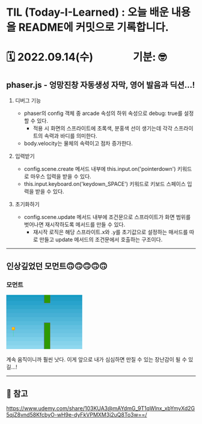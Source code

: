 
# TIL (Today-I-Learned) : 오늘 배운 내용을 README에 커밋으로 기록합니다.

<!-- 1️⃣ 날짜 및 기분 작성 -->
# 🗓 2022.09.14(수) &nbsp;&nbsp;&nbsp;&nbsp;&nbsp;&nbsp;&nbsp;&nbsp;&nbsp;&nbsp;&nbsp;&nbsp;&nbsp;&nbsp; 기분: 🤓





<!-- 2️⃣ 대표문장 작성 -->
phaser.js - 엉망진창 자동생성 자막, 영어 발음과 딕션...!
-------------
<!-- 강조라인 -->


<!-- 3️⃣ 배운 내용 요약 -->
1. 디버그 기능
   * phaser의 config 객체 중 arcade 속성의 하위 속성으로 debug: true를 설정할 수 있다.
     * 적용 시 화면의 스프라이트에 초록색, 분홍색 선이 생기는데 각각 스프라이트의 속력과 바디를 의미한다.
   * body.velocity는 물체의 속력이고 점차 증가한다.
  

2. 입력받기
    - config.scene.create 메서드 내부에 this.input.on('pointerdown') 키워드로 마우스 입력을 받을 수 있다.
    - this.input.keyboard.on('keydown_SPACE') 키워드로 키보드 스페이스 입력을 받을 수 있다.


3. 초기화하기
   + config.scene.update 메서드 내부에 조건문으로 스프라이트가 화면 범위를 벗어나면 재시작하도록 메서드를 만들 수 있다.
     + 재시작 로직은 해당 스프라이트.x와 .y를 초기값으로 설정하는 매서드를 따로 만들고 update 메서드의 조건문에서 호출하는 구조이다. 




-----
## 인상깊었던 모먼트🙃🙃🙃🙃🙃
<!-- 4️⃣ 인상깊었던 내용 선정 -->

> 
### 모먼트
<img src="./src/image/move.gif" width="40%" height="30%" title="100px" alt="이미지제목"></img>

계속 움직이니까 훨씬 낫다. 이게 앞으로 내가 심심하면 만질 수 있는 장난감이 될 수 있길...!
<!-- ### 리액트 코드
```javascript
        {!data.length ? <Nothing whatIsDisplayed={'Search'}></Nothing> : data.map((el, idx) => {
              console.log(el)
              console.log(idx)
              if (data.length - 1 === idx) {
                return (
                  <div ref={ref}>
                    <PostCase
                      key={idx}
```
~~코드 스테이츠 당시 프로젝트를 리펙토링하려고 하는데 에러난리가 나서 당황한 모먼트~~   
보아하니 인덱스를 못잡는 것 같다.
<br>
<br>
<br>
*프로젝트 파일을 다시 하나하나 뜯어봐야 한다. 심지어 내가 구현하지도 않은 팀원의 코드를.*

>   > 일단 phaser.js 먼저 조지고 시작하기로 결정. -->


-----
## 🔗 참고
<!-- 5️⃣ 참고링크 -->

<https://www.udemy.com/share/103KUA3@mAYdmG_9T1qWlnx_xbYmyXd2G5qjZ8vnd58KfcbyO-wH9e-dyFkVPMXM3j2uQ8To3w==/>



















<!-- 🔴기타 마크다운 문법 참고 -->


<!-- <헤더>

# This is a H1
## This is a H2
### This is a H3
#### This is a H4
##### This is a H5
###### This is a H6 -->



<!-- <인덱스>

1. 첫번째
2. 두번째
3. 세번째

* 빨강
  * 녹색
    * 파랑

+ 빨강
  + 녹색
    + 파랑

- 빨강
  - 녹색
    - 파랑 -->



<!-- <줄 긋기>

* * *

***

*****

- - -

--------------------------------------- -->


<!-- <인용구>

> This is a first blockqute.
>	> This is a second blockqute.
>	>	> This is a third blockqute. -->

<!-- <문자굵기>

*single asterisks*
**double asterisks**
~~cancelline~~ -->



<!-- <이미지 삽입>

<img src="./img/jesus.jpeg" width="40%" height="30%" title="100px" alt="이미지제목"></img> -->


<!-- <코드박스>

```javascript
public class BootSpringBootApplication {
  public static void main(String[] args) {
    System.out.println("Hello, Honeymon");
  }
}
``` -->

<!-- <표>

First Header  | Second Header
------------- | -------------
Content Cell  | Content Cell
Content Cell  | Content Cell
-->


<!--<링크>

<http://google.com> -->